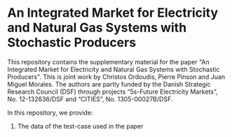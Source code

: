 # An Integrated Market for Electricity and Natural Gas Systems with Stochastic Producers

This repository contains the supplementary material for the paper "An Integrated Market for Electricity and Natural Gas Systems with Stochastic Producers". This is joint work by Christos Ordoudis, Pierre Pinson and Juan Miguel Morales. The authors are partly funded by the Danish Strategic Research Council (DSF) through projects “5s-Future Electricity Markets”, No. 12-132636/DSF and “CITIES”, No. 1305-00027B/DSF.

In this repository, we provide:
   1. The data of the test-case used in the paper

